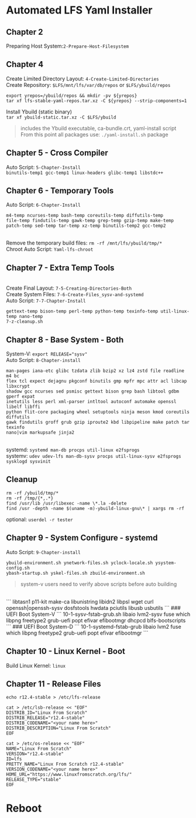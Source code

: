 # Automated LFS Yaml Installer

## Chapter 2
Preparing Host System:`2-Prepare-Host-Filesystem`

## Chapter 4
Create Limited Directory Layout: `4-Create-Limited-Directories`<br>
Create Repository: `$LFS/mnt/lfs/var/db/repos` or `$LFS/ybuild/repos`
```
export yrepos=/ybuild/repos && mkdir -pv ${yrepos}
tar xf lfs-stable-yaml-repos.tar.xz -C ${yrepos} --strip-components=1
```
Install Ybuild (static binary)<br>
`tar xf ybuild-static.tar.xz -C $LFS/ybuild`<br>
> includes the Ybuild executable, ca-bundle.crt, yaml-install script <br>
> From this point all packages use: `./yaml-install.sh` package <br>

## Chapter 5 - Cross Compiler
Auto Script: `5-Chapter-Install`
<br>
`binutils-temp1 gcc-temp1 linux-headers glibc-temp1 libstdc++`

## Chapter 6 - Temporary Tools
Auto Script: `6-Chapter-Install`<br>
```
m4-temp ncurses-temp bash-temp coreutils-temp diffutils-temp
file-temp findutils-temp gawk-temp grep-temp gzip-temp make-temp
patch-temp sed-temp tar-temp xz-temp binutils-temp2 gcc-temp2
```
<br>Remove the temporary build files: `rm -rf /mnt/lfs/ybuild/tmp/*`
<br>Chroot Auto Script: `Yaml-lfs-chroot`

## Chapter 7 - Extra Temp Tools
<br>Create Final Layout: `7-5-Creating-Directories-Both`
<br>Create System Files: `7-6-Create-Files_sysv-and-systemd`
<br>Auto Script: `7-7-Chapter-Install`
<br>
```
gettext-temp bison-temp perl-temp python-temp texinfo-temp util-linux-temp nano-temp
7-z-cleanup.sh
```

## Chapter 8 - Base System - Both
System-V: `export RELEASE="sysv"`
<br>Auto Script: `8-Chapter-install`
```
man-pages iana-etc glibc tzdata zlib bzip2 xz lz4 zstd file readline m4 bc
flex tcl expect dejagnu pkgconf binutils gmp mpfr mpc attr acl libcap libxcrypt
shadow gcc ncurses sed psmisc gettext bison grep bash libtool gdbm gperf expat
inetutils less perl xml-parser intltool autoconf automake openssl libelf libffi
python flit-core packaging wheel setuptools ninja meson kmod coreutils diffutils
gawk findutils groff grub gzip iproute2 kbd libpipeline make patch tar texinfo
nano|vim markupsafe jinja2 
```
<br>systemd: `systemd man-db procps util-linux e2fsprogs`
<br>systemv: `udev udev-lfs man-db-sysv procps util-linux-sysv e2fsprogs sysklogd sysvinit`

## Cleanup
```
rm -rf /ybuild/tmp/*
rm -rf /tmp/{*,.*}
find /usr/lib /usr/libexec -name \*.la -delete
find /usr -depth -name $(uname -m)-ybuild-linux-gnu\* | xargs rm -rf
```
optional: `userdel -r tester`
<br>
## Chapter 9 - System Configure - systemd
Auto Script: `9-Chapter-install`
```
ybuild-environment.sh ynetwork-files.sh yclock-locale.sh ysystem-config.sh 
ybash-startup.sh yskel-files.sh zbuild-environment.sh
```
> system-v users need to verify above scripts before auto building

<br>
```
libtasn1 p11-kit make-ca libunistring libidn2 libpsl wget curl openssh|openssh-sysv
dosfstools hwdata pciutils libusb usbutils
```
### UEFI Boot System-V
```
10-1-sysv-fstab-grub.sh
libaio lvm2-sysv fuse which libpng freetype2 grub-uefi popt efivar efibootmgr
dhcpcd blfs-bootscripts
```
### UEFI Boot System-D
```
10-1-systemd-fstab-grub
libaio lvm2 fuse which libpng freetype2 grub-uefi popt efivar efibootmgr
```

## Chapter 10 - Linux Kernel - Boot
Build Linux Kernel: `linux`

## Chapter 11 - Release Files
`echo r12.4-stable > /etc/lfs-release`

```
cat > /etc/lsb-release << "EOF"
DISTRIB_ID="Linux From Scratch"
DISTRIB_RELEASE="r12.4-stable"
DISTRIB_CODENAME="<your name here>"
DISTRIB_DESCRIPTION="Linux From Scratch"
EOF
```

```
cat > /etc/os-release << "EOF"
NAME="Linux From Scratch"
VERSION="r12.4-stable"
ID=lfs
PRETTY_NAME="Linux From Scratch r12.4-stable"
VERSION_CODENAME="<your name here>"
HOME_URL="https://www.linuxfromscratch.org/lfs/"
RELEASE_TYPE="stable"
EOF
```

# Reboot
